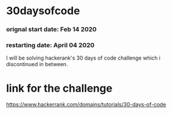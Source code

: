 # 30daysofcode
### orignal start date: Feb 14 2020
### restarting date: April 04 2020
I will be solving hackerank's 30 days of code challenge which i discontinued in between. 

# link for the challenge 
https://www.hackerrank.com/domains/tutorials/30-days-of-code
